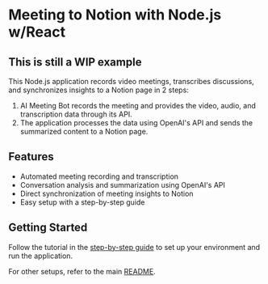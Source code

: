 # Meeting to Notion with Node.js w/React

## This is still a WIP example

This Node.js application records video meetings, transcribes discussions, and synchronizes insights to a Notion page in 2 steps:

1. AI Meeting Bot records the meeting and provides the video, audio, and transcription data through its API.
2. The application processes the data using OpenAI's API and sends the summarized content to a Notion page.

## Features

- Automated meeting recording and transcription
- Conversation analysis and summarization using OpenAI's API
- Direct synchronization of meeting insights to Notion
- Easy setup with a step-by-step guide

## Getting Started

Follow the tutorial in the [step-by-step guide](./node-js-to-notion-llm-brief.md) to set up your environment and run the application.

For other setups, refer to the main [README](../README.md).
